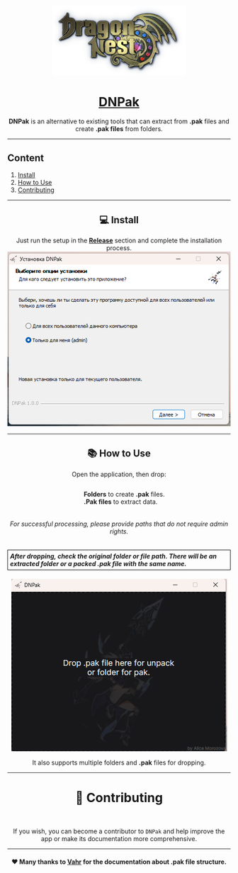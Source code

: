 <div align="center">
<div style="text-align: center;">
    <img src="/assets/logo.png" width="300">
    <a href="https://github.com/alicestoneprod/DNPak-release"><h1>DNPak</h1></a>
    <p><strong>DNPak</strong> is an alternative to existing tools that can extract from <b>.pak</b> files and create <b>.pak files</b> from folders.</p>
</div>
<hr>
</div>

## Content

1. [Install](#install)
2. [How to Use](#howtouse)
3. [Contributing](#contributing)
<hr>
<h2 align="center" id="install">💻 Install</h2>

<div style="text-align: center;">
    <div>Just run the setup in the <b><a href="https://github.com/alicestoneprod/DNPak-release/releases">Release</a></b> section and complete the installation process.</div>
    <img src="/assets/install.png">
</div>
<hr>
<h2 align="center" id="howtouse">📚 How to Use</h2>
<div style="text-align: center;">
    <p>Open the application, then drop:</p>
    <ul style="list-style-type: none; text-align: left; display: inline-block;">
        <li><b>Folders</b> to create <b>.pak</b> files.</li>
        <li><b>.Pak files</b> to extract data.</li>
    </ul>
    <h6>For successful processing, please provide paths that do not require admin rights.</h6>
    <div style="border: 1px solid #000; padding: 5px; display: inline-block; text-align: left; margin: 0 0 20px 0" >
        <h><i><b>After dropping, check the original folder or file path. There will be an extracted folder or a packed <b>.pak</b> file with the same name.</b></i></h>
    </div>
    <img src="/assets/app.png">
    <p>It also supports multiple folders and <b>.pak</b> files for dropping.</p>
</div>

<hr>

<div style="text-align: center;" id="contributing"><h1>🤝 Contributing</h1><br>
<p>If you wish, you can become a contributor to <code>DNPak</code> and help improve the app or make its documentation more comprehensive.</p>
</div>
<hr>
<div style="text-align: center;"><h4>❤️ Many thanks to <a href="https://vincentzhang96.github.io/DragonNestFileFormats/">Vahr</a> for the documentation about <b>.pak</b> file structure.</h4></div>
